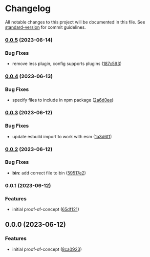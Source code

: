 # Changelog

All notable changes to this project will be documented in this file. See [standard-version](https://github.com/conventional-changelog/standard-version) for commit guidelines.

### [0.0.5](https://github.com/fa7ad/bondler/compare/v0.0.4...v0.0.5) (2023-06-14)


### Bug Fixes

* remove less plugin, config supports plugins ([187c593](https://github.com/fa7ad/bondler/commit/187c59394d4a86c081d0309805571da5ec1f6f3c))

### [0.0.4](https://github.com/fa7ad/bondler/compare/v0.0.3...v0.0.4) (2023-06-13)


### Bug Fixes

* specify files to include in npm package ([2a6d0ee](https://github.com/fa7ad/bondler/commit/2a6d0eea82baa08c554118251bcfdd2bfb45e5f7))

### [0.0.3](https://github.com/fa7ad/bondler/compare/v0.0.2...v0.0.3) (2023-06-12)


### Bug Fixes

* update esbuild import to work with esm ([1a3d6f1](https://github.com/fa7ad/bondler/commit/1a3d6f14a3afd2712d0062f1ff6b899534128e27))

### [0.0.2](https://github.com/fa7ad/bondler/compare/v0.0.1...v0.0.2) (2023-06-12)


### Bug Fixes

* **bin:** add correct file to bin ([59517e2](https://github.com/fa7ad/bondler/commit/59517e27892d3a5f7076d949b2f8dcd1b10a2800))

### 0.0.1 (2023-06-12)


### Features

* initial proof-of-concept ([65df121](https://github.com/fa7ad/bondler/commit/65df1211fb9e1d5ac06c07690494b94ff5055b55))

## 0.0.0 (2023-06-12)


### Features

* initial proof-of-concept ([8ca0923](https://github.com/fa7ad/bondler/commit/8ca09239320e6eda777dbc2a012ea40e5e34da20))
